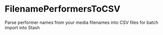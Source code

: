 # FilenamePerformersToCSV
Parse performer names from your media filenames into CSV files for batch import into Stash
